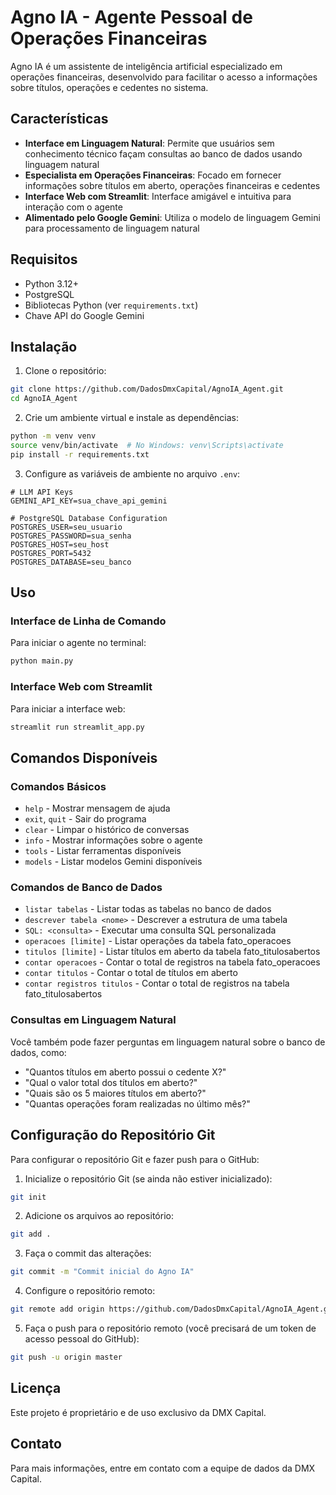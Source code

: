 # Agno IA - Agente Pessoal de Operações Financeiras

Agno IA é um assistente de inteligência artificial especializado em operações financeiras, desenvolvido para facilitar o acesso a informações sobre títulos, operações e cedentes no sistema.

## Características

- **Interface em Linguagem Natural**: Permite que usuários sem conhecimento técnico façam consultas ao banco de dados usando linguagem natural
- **Especialista em Operações Financeiras**: Focado em fornecer informações sobre títulos em aberto, operações financeiras e cedentes
- **Interface Web com Streamlit**: Interface amigável e intuitiva para interação com o agente
- **Alimentado pelo Google Gemini**: Utiliza o modelo de linguagem Gemini para processamento de linguagem natural

## Requisitos

- Python 3.12+
- PostgreSQL
- Bibliotecas Python (ver `requirements.txt`)
- Chave API do Google Gemini

## Instalação

1. Clone o repositório:
```bash
git clone https://github.com/DadosDmxCapital/AgnoIA_Agent.git
cd AgnoIA_Agent
```

2. Crie um ambiente virtual e instale as dependências:
```bash
python -m venv venv
source venv/bin/activate  # No Windows: venv\Scripts\activate
pip install -r requirements.txt
```

3. Configure as variáveis de ambiente no arquivo `.env`:
```
# LLM API Keys
GEMINI_API_KEY=sua_chave_api_gemini

# PostgreSQL Database Configuration
POSTGRES_USER=seu_usuario
POSTGRES_PASSWORD=sua_senha
POSTGRES_HOST=seu_host
POSTGRES_PORT=5432
POSTGRES_DATABASE=seu_banco
```

## Uso

### Interface de Linha de Comando

Para iniciar o agente no terminal:

```bash
python main.py
```

### Interface Web com Streamlit

Para iniciar a interface web:

```bash
streamlit run streamlit_app.py
```

## Comandos Disponíveis

### Comandos Básicos
- `help` - Mostrar mensagem de ajuda
- `exit`, `quit` - Sair do programa
- `clear` - Limpar o histórico de conversas
- `info` - Mostrar informações sobre o agente
- `tools` - Listar ferramentas disponíveis
- `models` - Listar modelos Gemini disponíveis

### Comandos de Banco de Dados
- `listar tabelas` - Listar todas as tabelas no banco de dados
- `descrever tabela <nome>` - Descrever a estrutura de uma tabela
- `SQL: <consulta>` - Executar uma consulta SQL personalizada
- `operacoes [limite]` - Listar operações da tabela fato_operacoes
- `titulos [limite]` - Listar títulos em aberto da tabela fato_titulosabertos
- `contar operacoes` - Contar o total de registros na tabela fato_operacoes
- `contar titulos` - Contar o total de títulos em aberto
- `contar registros titulos` - Contar o total de registros na tabela fato_titulosabertos

### Consultas em Linguagem Natural
Você também pode fazer perguntas em linguagem natural sobre o banco de dados, como:
- "Quantos títulos em aberto possui o cedente X?"
- "Qual o valor total dos títulos em aberto?"
- "Quais são os 5 maiores títulos em aberto?"
- "Quantas operações foram realizadas no último mês?"

## Configuração do Repositório Git

Para configurar o repositório Git e fazer push para o GitHub:

1. Inicialize o repositório Git (se ainda não estiver inicializado):
```bash
git init
```

2. Adicione os arquivos ao repositório:
```bash
git add .
```

3. Faça o commit das alterações:
```bash
git commit -m "Commit inicial do Agno IA"
```

4. Configure o repositório remoto:
```bash
git remote add origin https://github.com/DadosDmxCapital/AgnoIA_Agent.git
```

5. Faça o push para o repositório remoto (você precisará de um token de acesso pessoal do GitHub):
```bash
git push -u origin master
```

## Licença

Este projeto é proprietário e de uso exclusivo da DMX Capital.

## Contato

Para mais informações, entre em contato com a equipe de dados da DMX Capital.

